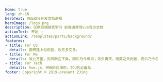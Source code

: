 ```yaml
---
home: true
lang: zh-CN
heroText: VUE部分开发文档讲解
heroImage: /logo.png
description: 仅供后端研究学习 前端请移驾vue官方文档
actionText: 开始 →
actionLink: /templates/part1/background/
features:
- title: For US
  details: 搬砖路上你和我，欢乐多又多。
- title: For Me
  details: 故九万里，则风斯在下矣，而后乃今培风；背负青天，而莫之夭阏者，而后乃今将图南。
- title: For Tech
  details: Vue.js，996的润滑剂，ICU的必备品
footer: Copyright © 2019-present ZJing
---
```

